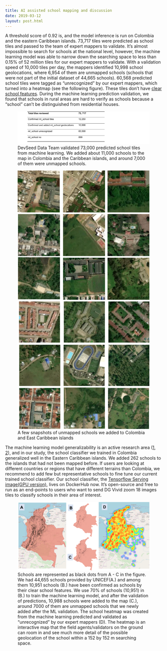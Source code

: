 ```yaml
---
title: AI assisted school mapping and discussion
date: 2019-03-12
layout: post.html
---
```

A  threshold score of 0.92 is, and the model inference is run on Colombia and the eastern Caribbean islands. 73,717 tiles were predicted as school tiles and passed to the team of expert mappers to validate. It’s almost impossible to search for schools at the national level, however, the machine learning model was able to narrow down the searching space to less than 0.15% of 52 million tiles for our expert mappers to validate. With a validation speed of 10,000 tiles per day, the mappers identified 10,998 school geolocations, where 6,954 of them are unmapped schools (schools that were not part of the initial dataset of 44,665 schools). 60,568 predicted school tiles were tagged as “unrecognized” by our expert mappers, which turned into a heatmap (see the following figure). These tiles  don’t have [clear school features](/methodology/school-data-cleaning/). During the machine learning prediction validation, we found that schools in rural areas are hard to verify as schools because a “school” can’t be distinguished from residential houses.

<figure class="align-center">
	<img src="assets/graphics/content/results/table-2.png" alt="Results" />
	<figcaption> DevSeed Data Team validated 73,000 predicted school tiles from machine learning. We added about 11,000 schools to the map in Colombia and the Caribbean islands, and around 7,000 of them were unmapped schools. </figcaption>
</figure>

<figure class="align-center">
	<img src="assets/graphics/content/results/new_schoos.png" alt="New Schools" />
	<figcaption>A few snapshots of unmapped schools we added to Colombia and East Caribbean islands</figcaption>
</figure>


The machine learning model generalizability is an active research area ([1](https://arxiv.org/abs/1611.03530), [2](https://developers.google.com/machine-learning/crash-course/generalization/video-lecture)), and in our study, the school classifier we trained in Colombia generalized well in the Eastern Caribbean islands. We added 262 schools to the islands that had not been mapped before. If users are looking at different countries or regions that have different terrains than Colombia, we recommend to add few but representative schools to fine tune our current trained school classifier. Our school classifier, the [Tensorflow Serving image(GPU version)](https://cloud.docker.com/u/geoyi/repository/docker/geoyi/2nd_sat_xception_tf-serving_gpu), lives on DockerHub now. It’s open-source and free to run as an end-points to users who want to send DG Vivid zoom 18 images tiles to classify schools in their area of interest.


<figure class="align-center">
	<img src="assets/graphics/content/results/outputs_schools_2.png" alt="The predicted school from machine learning" />
	<figcaption> Schools are represented as black dots from A - C in the figure. We had 44,655 schools provided by UNICEF(A.) and among them 10,951 schools  (B.) have been confirmed as schools by their clear school features. We use 70% of schools (10,951) in (B.)  to train the machine learning model, and after the validation of predictions, 10,988 schools were added to the map (C.), around 7000 of them are unmapped schools that we newly added after the ML validation. The school heatmap was created from the machine learning predicted and validated as “unrecognized” by our expert mappers (D). The heatmap is an interactive map that the field agents/validators on the ground can room in and see much more detail of the possible geolocation of the school  within a 152 by 152 m searching space. </figcaption>
</figure>
